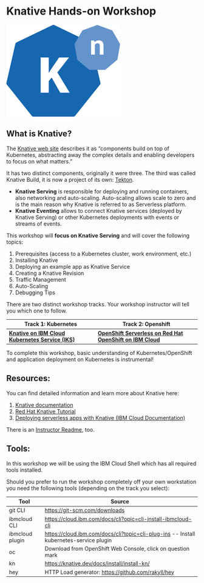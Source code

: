 # Knative Hands-on Workshop

![Knative Logo](iks/images/knative-logo.png)

## What is Knative? 

The [Knative web site](https://knative.dev) describes it as “components build on top of Kubernetes, abstracting away the complex details and enabling developers to focus on what matters.” 

It has two distinct components, originally it were three. The third was called Knative Build, it is now a project of its own: [Tekton](https://tekton.dev/). 

* __Knative Serving__ is responsible for deploying and running containers, also networking and auto-scaling. Auto-scaling allows scale to zero and is the main reason why Knative is referred to as Serverless platform.
* __Knative Eventing__ allows to connect Knative services (deployed by Knative Serving) or other Kubernetes deployments with events or streams of events.

This workshop will **focus on Knative Serving** and will cover the following topics:

1. Prerequisites (access to a Kubernetes cluster, work environment, etc.)
1. Installing Knative
1. Deploying an example app as Knative Service
1. Creating a Knative Revision
1. Traffic Management
1. Auto-Scaling
1. Debugging Tips

There are two distinct workshop tracks. Your workshop instructor will tell you which one to follow.

Track 1: Kubernetes   | Track 2: Openshift
--------- | -----------
**[Knative on IBM Cloud Kubernetes Service (IKS)](iks/1-Prereqs.md)** | **[OpenShift Serverless on Red Hat OpenShift on IBM Cloud](openshift/1-Prereqs.md)** 



To complete this workshop, basic understanding of Kubernetes/OpenShift and application deployment on Kubernetes is instrumental!

## Resources:

You can find detailed information and learn more about Knative here:

1. [Knative documentation](https://knative.dev/docs)
2. [Red Hat Knative Tutorial](https://redhat-developer-demos.github.io/knative-tutorial/knative-tutorial/index.html)
3. [Deploying serverless apps with Knative (IBM Cloud Documentation)](https://cloud.ibm.com/docs/containers?topic=containers-serverless-apps-knative)

There is an [Instructor Readme](instructor.md), too.

## Tools:

In this workshop we will be using the IBM Cloud Shell which has all required tools installed.

Should you prefer to run the workshop completely off your own workstation you need the following tools (depending on the track you select):

Tool  |Source       
----------------|----
git CLI|https://git-scm.com/downloads 
ibmcloud CLI|https://cloud.ibm.com/docs/cli?opic=cli-install-ibmcloud-cli
ibmcloud plugin|https://cloud.ibm.com/docs/cli?topic=cli-plug-ins -- Install kubernetes-service plugin
oc|Download from OpenShift Web Console, click on question mark
kn|https://knative.dev/docs/install/install-kn/
hey|HTTP Load generator: https://github.com/rakyll/hey


